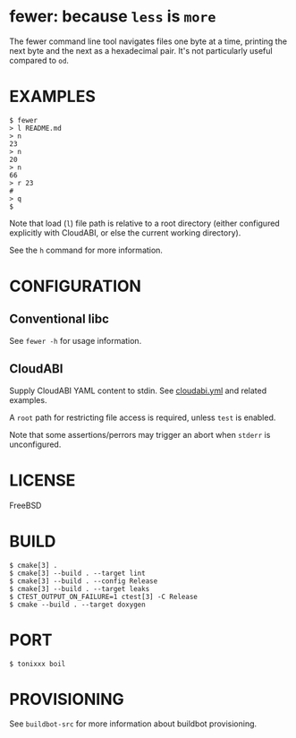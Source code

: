 # fewer: because `less` is `more`

The fewer command line tool navigates files one byte at a time, printing the next byte and the next as a hexadecimal pair. It's not particularly useful compared to `od`.

# EXAMPLES

```console
$ fewer
> l README.md
> n
23
> n
20
> n
66
> r 23
#
> q
$
```

Note that load (`l`) file path is relative to a root directory (either configured explicitly with CloudABI, or else the current working directory).

See the `h` command for more information.

# CONFIGURATION

## Conventional libc

See `fewer -h` for usage information.

## CloudABI

Supply CloudABI YAML content to stdin. See [cloudabi.yml](cloudabi.yml) and related examples.

A `root` path for restricting file access is required, unless `test` is enabled.

Note that some assertions/perrors may trigger an abort when `stderr` is unconfigured.

# LICENSE

FreeBSD

# BUILD

```console
$ cmake[3] .
$ cmake[3] --build . --target lint
$ cmake[3] --build . --config Release
$ cmake[3] --build . --target leaks
$ CTEST_OUTPUT_ON_FAILURE=1 ctest[3] -C Release
$ cmake --build . --target doxygen
```

# PORT

```console
$ tonixxx boil
```

# PROVISIONING

See `buildbot-src` for more information about buildbot provisioning.
